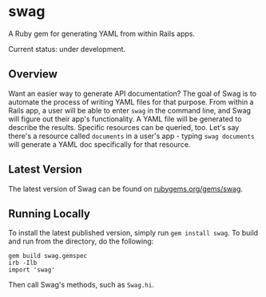 # swag
A Ruby gem for generating YAML from within Rails apps.

Current status: under development.

## Overview
Want an easier way to generate API documentation? The goal of Swag is to automate the
process of writing YAML files for that purpose. From within a Rails app, a user will be 
able to enter ```swag``` in the command line, and Swag will figure out their app's 
functionality. A YAML file will be generated to describe the results. Specific 
resources can be queried, too. Let's say there's a resource called 
```documents``` in a user's app - typing ```swag documents``` will generate 
a YAML doc specifically for that resource.

## Latest Version
The latest version of Swag can be found on 
[rubygems.org/gems/swag](http://rubygems.org/gems/swag).

## Running Locally
To install the latest published version, simply run ```gem install swag```. To build 
and run from the directory, do the following:

    gem build swag.gemspec
    irb -Ilb
    import 'swag'

Then call Swag's methods, such as ```Swag.hi```.
